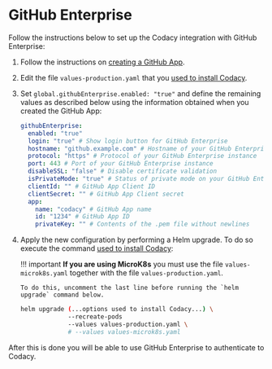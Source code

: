 # GitHub Enterprise

Follow the instructions below to set up the Codacy integration with GitHub Enterprise:

1.  Follow the instructions on [creating a GitHub App](github-app-create.md).

2.  Edit the file `values-production.yaml` that you [used to install Codacy](../../index.md#helm-upgrade).

3.  Set `global.githubEnterprise.enabled: "true"` and define the remaining values as described below using the information obtained when you created the GitHub App:

    ```yaml
    githubEnterprise:
      enabled: "true"
      login: "true" # Show login button for GitHub Enterprise
      hostname: "github.example.com" # Hostname of your GitHub Enterprise instance
      protocol: "https" # Protocol of your GitHub Enterprise instance
      port: 443 # Port of your GitHub Enterprise instance
      disableSSL: "false" # Disable certificate validation
      isPrivateMode: "true" # Status of private mode on your GitHub Enterprise instance
      clientId: "" # GitHub App Client ID
      clientSecret: "" # GitHub App Client secret
      app:
        name: "codacy" # GitHub App name
        id: "1234" # GitHub App ID
        privateKey: "" # Contents of the .pem file without newlines
    ```

4.  Apply the new configuration by performing a Helm upgrade. To do so execute the command [used to install Codacy](../../index.md#helm-upgrade):

    !!! important
        **If you are using MicroK8s** you must use the file `values-microk8s.yaml` together with the file `values-production.yaml`.
        
        To do this, uncomment the last line before running the `helm upgrade` command below.

    ```bash
    helm upgrade (...options used to install Codacy...) \
                 --recreate-pods
                 --values values-production.yaml \
                 # --values values-microk8s.yaml
    ```

After this is done you will be able to use GitHub Enterprise to authenticate to Codacy.
